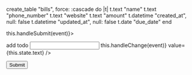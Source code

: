   create_table "bills", force: :cascade do |t|
    t.text "name"
    t.text "phone_number"
    t.text "website"
    t.text "amount"
    t.datetime "created_at", null: false
    t.datetime "updated_at", null: false
    t.date "due_date"
  end

  <form onSubmit={event => this.handleSubmit(event)}>
    <p>
        <label>add todo</label>
        <input
            type="text"
            onChange={event => this.handleChange(event)}
            value={this.state.text}
        />
    </p>
    <input type="submit" />
</form>
